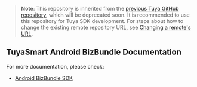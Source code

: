 >**Note**: This repository is inherited from the [previous Tuya GitHub repository](https://github.com/TuyaInc/tuyasmart_bizbundle_android_doc), which will be deprecated soon. It is recommended to use this repository for Tuya SDK development. For steps about how to change the existing remote repository URL, see [Changing a remote's URL](https://docs.github.com/en/free-pro-team@latest/github/using-git/changing-a-remotes-url).

## TuyaSmart Android BizBundle Documentation
For more documentation, please check:

* [Android BizBundle SDK](https://developer.tuya.com/en/docs/app-development/android-bizbundle-sdk/introduction?id=Ka8qhzjygzfau) 

